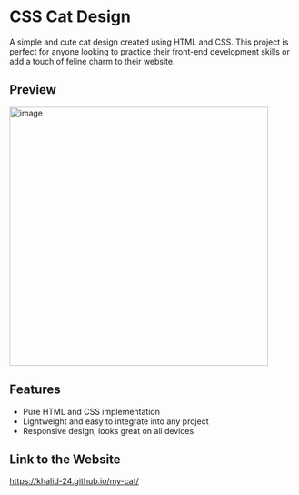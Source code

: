 # CSS Cat Design

A simple and cute cat design created using HTML and CSS. This project is perfect for anyone looking to practice their front-end development skills or add a touch of feline charm to their website.

## Preview

<img width="455" alt="image" src="https://github.com/Khalid-24/my-cat/assets/145816901/20ea78ac-9bec-4e37-bb72-3738d99c70dc">


## Features

- Pure HTML and CSS implementation
- Lightweight and easy to integrate into any project
- Responsive design, looks great on all devices

## Link to the Website

https://khalid-24.github.io/my-cat/
